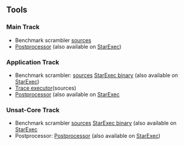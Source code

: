 ## Tools
### Main Track
- Benchmark scrambler [sources]()
- [Postprocessor]() (also available on [StarExec]())
### Application Track
- Benchmark scrambler: [sources]() [StarExec binary]() (also available
  on [StarExec]())
- [Trace executor]()(sources)
- [Postprocessor]() (also available on [StarExec]()
### Unsat-Core Track
- Benchmark scrambler [sources]() [StarExec binary]() (also available on
  [StarExec]()
- Postprocessor: [Postprocessor]() (also available on [StarExec]())
